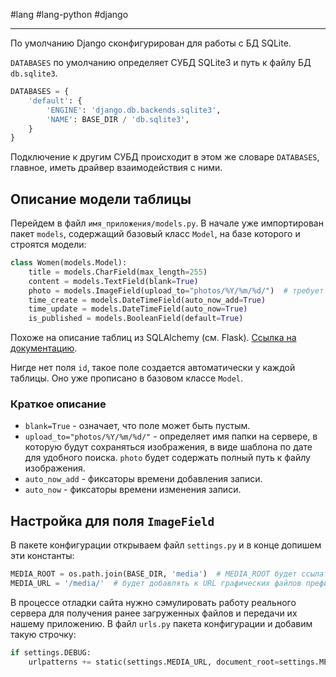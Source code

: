 #lang #lang-python #django

---
По умолчанию Django сконфигурирован для работы с БД SQLite.

`DATABASES` по умолчанию определяет СУБД SQLite3 и путь к файлу БД `db.sqlite3`.

```python
DATABASES = {
    'default': {
        'ENGINE': 'django.db.backends.sqlite3',
        'NAME': BASE_DIR / 'db.sqlite3',
    }
}
```

Подключение к другим СУБД происходит в этом же словаре `DATABASES`, главное, иметь драйвер взаимодействия с ними.

## Описание модели таблицы

Перейдем в файл `имя_приложения/models.py`. В начале уже импортирован пакет `models`, содержащий базовый класс `Model`, на базе которого и строятся модели:

```python
class Women(models.Model):
    title = models.CharField(max_length=255)
    content = models.TextField(blank=True)
    photo = models.ImageField(upload_to="photos/%Y/%m/%d/")  # требует модуль (pip install pillow)
    time_create = models.DateTimeField(auto_now_add=True)
    time_update = models.DateTimeField(auto_now=True)
    is_published = models.BooleanField(default=True)
```

Похоже на описание таблиц из SQLAlchemy (см. Flask). [Ссылка на документацию](https://djbook.ru/rel3.0/).

Нигде нет поля `id`, такое поле создается автоматически у каждой таблицы. Оно уже прописано в базовом классе `Model`.

### Краткое описание
- `blank=True` - означает, что поле может быть пустым.
- `upload_to="photos/%Y/%m/%d/"` - определяет имя папки на сервере, в которую будут сохраняться изображения, в виде шаблона по дате для удобного поиска. `photo` будет содержать полный путь к файлу изображения.
- `auto_now_add` - фиксаторы времени добавления записи.
- `auto_now` - фиксаторы времени изменения записи.

## Настройка для поля `ImageField`

В пакете конфигурации открываем файл `settings.py` и в конце допишем эти константы:

```python
MEDIA_ROOT = os.path.join(BASE_DIR, 'media')  # MEDIA_ROOT будет ссылаться на папку media, расположенной в текущем рабочем каталоге проекта
MEDIA_URL = '/media/'  # будет добавлять к URL графических файлов префикс media.
```

В процессе отладки сайта нужно сэмулировать работу реального сервера для получения ранее загруженных файлов и передачи их нашему приложению. В файл `urls.py` пакета конфигурации и добавим такую строчку:

```python
if settings.DEBUG:
    urlpatterns += static(settings.MEDIA_URL, document_root=settings.MEDIA_ROOT)
```
